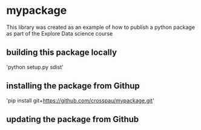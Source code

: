 # mypackage
This library was created as an example of how to publish a python package as part of the Explore Data science course 

## building this package locally 
'python setup.py sdist'

## installing the package from Githup 
'pip install git+https://github.com/crosspau/mypackage.git'


## updating the package from Github
